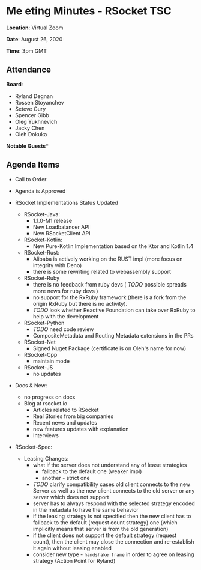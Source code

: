 # Me eting Minutes - RSocket TSC

**Location**: Virtual Zoom

**Date**: August 26, 2020

**Time**: 3pm GMT

## Attendance

**Board**: 

 * Ryland Degnan
 * Rossen Stoyanchev
 * Seteve Gury
 * Spencer Gibb
 * Oleg Yukhnevich
 * Jacky Chen
 * Oleh Dokuka

 
 
**Notable Guests***
 
## Agenda Items

* Call to Order
* Agenda is Approved
* RSocket Implementations Status Updated
    * RSocket-Java:
        * 1.1.0-M1 release
        * New Loadbalancer API
        * New RSocketClient API
    * RSocket-Kotlin:
        * New Pure-Kotlin Implementation based on the Ktor and Kotlin 1.4
    * RSocket-Rust:
        * Alibaba is actively working on the RUST impl (more focus on integrity with Deno)
        * there is some rewriting related to webassembly support
    * RSocket-Ruby
        * there is no feedback from ruby devs ( *TODO* possible spreads more news for ruby devs )
        * no support for the RxRuby framework (there is a fork from the origin RxRuby but there is no activity).
        * *TODO* look whether Reactive Foundation can take over RxRuby to help with the development
    * RSocket-Python
        * *TODO* need code review
        * CompositeMetadata and Routing Metadata extensions in the PRs
    * RSocket-Net
        * Signed Nuget Package (certificate is on Oleh's name for now)
    * RSocket-Cpp
        * maintain mode
    * RSocket-JS
        * no updates 

* Docs & New: 
    * no progress on docs
    * Blog at rsocket.io
        * Articles related to RSocket
        * Real Stories from big companies
        * Recent news and updates 
        * new features updates with explanation
        * Interviews
    
* RSocket-Spec:
    * Leasing Changes: 
        * what if the server does not understand any of lease strategies
            * fallback to the default one (weaker impl)
            * another - strict one
        * *TODO* clarify compatibility cases old client connects to the new Server as well as the new client connects to the old server or any server which does not support 
        * server has to always respond with the selected strategy encoded in the metadata to have the same behavior 
        * if the leasing strategy is not specified then the new client has to fallback to the default (request count strategy) one (which implicitly means that server is from the old generation)
        * if the client does not support the default strategy (request count), then the client may close the connection and re-establish it again without leasing enabled
        * consider new type - `handshake frame` in order to agree on leasing strategy (Action Point for Ryland)